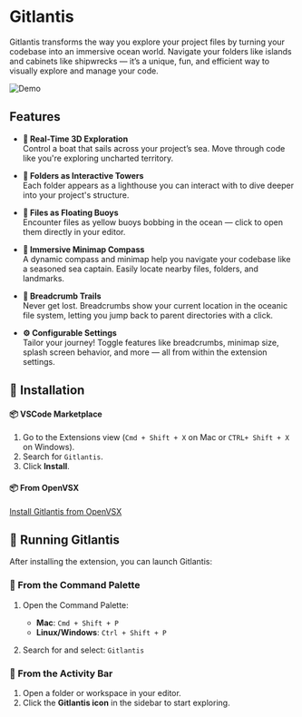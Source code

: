 # Gitlantis

Gitlantis transforms the way you explore your project files by turning your codebase into an immersive ocean world. Navigate your folders like islands and cabinets like shipwrecks — it’s a unique, fun, and efficient way to visually explore and manage your code.

![Demo](https://s3.us-east-1.amazonaws.com/brayo.co/gitlantis/demo.png)

## Features

- **🚤 Real-Time 3D Exploration**  
  Control a boat that sails across your project’s sea. Move through code like you're exploring uncharted territory.

- **🗼 Folders as Interactive Towers**  
  Each folder appears as a lighthouse you can interact with to dive deeper into your project's structure.

- **🛟 Files as Floating Buoys**  
  Encounter files as yellow buoys bobbing in the ocean — click to open them directly in your editor.

- **🧭 Immersive Minimap Compass**  
  A dynamic compass and minimap help you navigate your codebase like a seasoned sea captain. Easily locate nearby files, folders, and landmarks.

- **🧵 Breadcrumb Trails**  
  Never get lost. Breadcrumbs show your current location in the oceanic file system, letting you jump back to parent directories with a click.

- **⚙️ Configurable Settings**  
  Tailor your journey! Toggle features like breadcrumbs, minimap size, splash screen behavior, and more — all from within the extension settings.

## 🚀 Installation

#### 📦 VSCode Marketplace

1. Go to the Extensions view (`Cmd + Shift + X` on Mac or `CTRL+ Shift + X` on Windows).
2. Search for `Gitlantis`.
3. Click **Install**.

#### 📦 From OpenVSX

[Install Gitlantis from OpenVSX](https://x.com)

## 🏃 Running Gitlantis

After installing the extension, you can launch Gitlantis:

### 🧭 From the Command Palette

1. Open the Command Palette:  
   - **Mac**: `Cmd + Shift + P`  
   - **Linux/Windows**: `Ctrl + Shift + P`

2. Search for and select: `Gitlantis`

### 🧪 From the Activity Bar

1. Open a folder or workspace in your editor.
2. Click the **Gitlantis icon** in the sidebar to start exploring.

